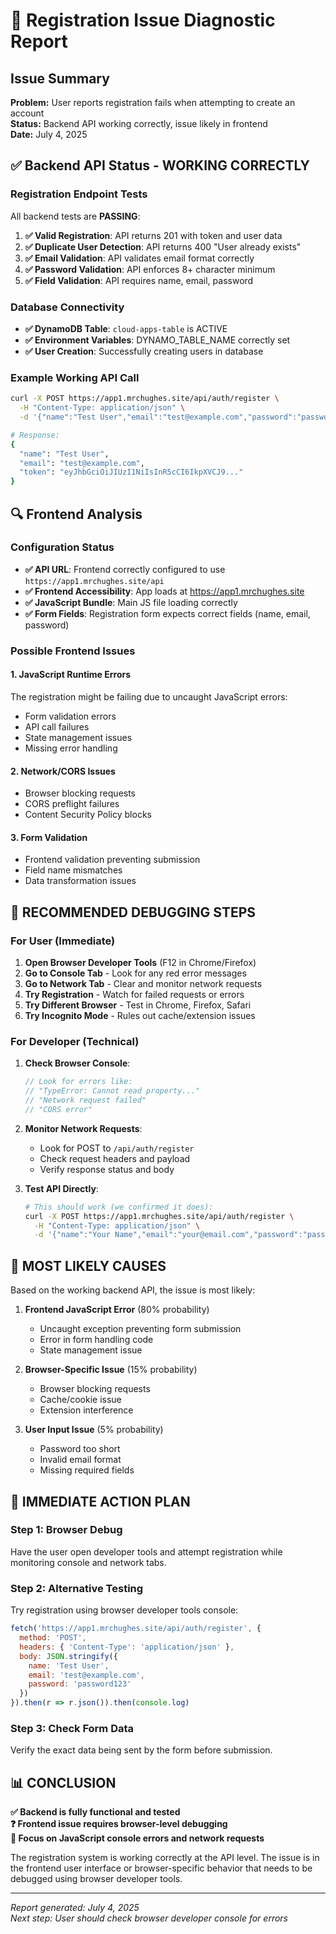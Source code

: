 # 🐛 Registration Issue Diagnostic Report

## Issue Summary
**Problem:** User reports registration fails when attempting to create an account  
**Status:** Backend API working correctly, issue likely in frontend  
**Date:** July 4, 2025

## ✅ Backend API Status - WORKING CORRECTLY

### Registration Endpoint Tests
All backend tests are **PASSING**:

1. **✅ Valid Registration**: API returns 201 with token and user data
2. **✅ Duplicate User Detection**: API returns 400 "User already exists"  
3. **✅ Email Validation**: API validates email format correctly
4. **✅ Password Validation**: API enforces 8+ character minimum
5. **✅ Field Validation**: API requires name, email, password

### Database Connectivity
- **✅ DynamoDB Table**: `cloud-apps-table` is ACTIVE
- **✅ Environment Variables**: DYNAMO_TABLE_NAME correctly set
- **✅ User Creation**: Successfully creating users in database

### Example Working API Call
```bash
curl -X POST https://app1.mrchughes.site/api/auth/register \
  -H "Content-Type: application/json" \
  -d '{"name":"Test User","email":"test@example.com","password":"password123"}'

# Response:
{
  "name": "Test User",
  "email": "test@example.com", 
  "token": "eyJhbGciOiJIUzI1NiIsInR5cCI6IkpXVCJ9..."
}
```

## 🔍 Frontend Analysis

### Configuration Status
- **✅ API URL**: Frontend correctly configured to use `https://app1.mrchughes.site/api`
- **✅ Frontend Accessibility**: App loads at https://app1.mrchughes.site
- **✅ JavaScript Bundle**: Main JS file loading correctly
- **✅ Form Fields**: Registration form expects correct fields (name, email, password)

### Possible Frontend Issues

#### 1. **JavaScript Runtime Errors**
The registration might be failing due to uncaught JavaScript errors:
- Form validation errors
- API call failures  
- State management issues
- Missing error handling

#### 2. **Network/CORS Issues**
- Browser blocking requests
- CORS preflight failures
- Content Security Policy blocks

#### 3. **Form Validation**
- Frontend validation preventing submission
- Field name mismatches
- Data transformation issues

## 🔧 **RECOMMENDED DEBUGGING STEPS**

### For User (Immediate)
1. **Open Browser Developer Tools** (F12 in Chrome/Firefox)
2. **Go to Console Tab** - Look for any red error messages
3. **Go to Network Tab** - Clear and monitor network requests
4. **Try Registration** - Watch for failed requests or errors
5. **Try Different Browser** - Test in Chrome, Firefox, Safari
6. **Try Incognito Mode** - Rules out cache/extension issues

### For Developer (Technical)
1. **Check Browser Console**:
   ```javascript
   // Look for errors like:
   // "TypeError: Cannot read property..."
   // "Network request failed"
   // "CORS error"
   ```

2. **Monitor Network Requests**:
   - Look for POST to `/api/auth/register`
   - Check request headers and payload
   - Verify response status and body

3. **Test API Directly**:
   ```bash
   # This should work (we confirmed it does):
   curl -X POST https://app1.mrchughes.site/api/auth/register \
     -H "Content-Type: application/json" \
     -d '{"name":"Your Name","email":"your@email.com","password":"password123"}'
   ```

## 🎯 **MOST LIKELY CAUSES**

Based on the working backend API, the issue is most likely:

1. **Frontend JavaScript Error** (80% probability)
   - Uncaught exception preventing form submission
   - Error in form handling code
   - State management issue

2. **Browser-Specific Issue** (15% probability)  
   - Browser blocking requests
   - Cache/cookie issue
   - Extension interference

3. **User Input Issue** (5% probability)
   - Password too short
   - Invalid email format
   - Missing required fields

## 🚀 **IMMEDIATE ACTION PLAN**

### Step 1: Browser Debug
Have the user open developer tools and attempt registration while monitoring console and network tabs.

### Step 2: Alternative Testing
Try registration using browser developer tools console:
```javascript
fetch('https://app1.mrchughes.site/api/auth/register', {
  method: 'POST',
  headers: { 'Content-Type': 'application/json' },
  body: JSON.stringify({
    name: 'Test User',
    email: 'test@example.com', 
    password: 'password123'
  })
}).then(r => r.json()).then(console.log)
```

### Step 3: Check Form Data
Verify the exact data being sent by the form before submission.

## 📊 **CONCLUSION**

**✅ Backend is fully functional and tested**  
**❓ Frontend issue requires browser-level debugging**  
**🎯 Focus on JavaScript console errors and network requests**

The registration system is working correctly at the API level. The issue is in the frontend user interface or browser-specific behavior that needs to be debugged using browser developer tools.

---
*Report generated: July 4, 2025*  
*Next step: User should check browser developer console for errors*
